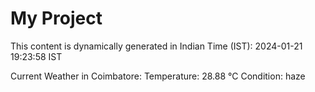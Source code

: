 # My Project

This content is dynamically generated in Indian Time (IST): 2024-01-21 19:23:58 IST


Current Weather in Coimbatore:
Temperature: 28.88 °C
Condition: haze
